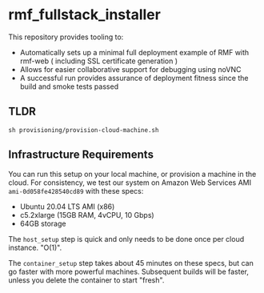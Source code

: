 # rmf_fullstack_installer
This repository provides tooling to:
* Automatically sets up a minimal full deployment example of RMF with rmf-web ( including SSL certificate generation )
* Allows for easier collaborative support for debugging using noVNC
* A successful run provides assurance of deployment fitness since the build and smoke tests passed

## TLDR
```
sh provisioning/provision-cloud-machine.sh
```

## Infrastructure Requirements

You can run this setup on your local machine, or provision a machine in the cloud. For consistency, we test our system on Amazon Web Services AMI `ami-0d058fe428540cd89` with these specs:
* Ubuntu 20.04 LTS AMI (x86) 
* c5.2xlarge  (15GB RAM, 4vCPU, 10 Gbps)
* 64GB storage

The `host_setup` step is quick and only needs to be done once per cloud instance. "O(1)".

The `container_setup` step takes about 45 minutes on these specs, but can go faster with more powerful machines. Subsequent builds will be faster, unless you delete the container to start "fresh".

